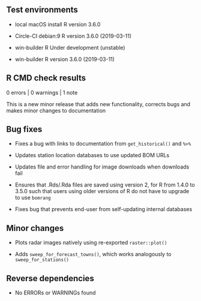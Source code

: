 
## Test environments

- local macOS install R version 3.6.0

- Circle-CI debian:9 R version 3.6.0 (2019-03-11)

- win-builder R Under development (unstable) 

- win-builder R version 3.6.0 (2019-03-11)

## R CMD check results

0 errors | 0 warnings | 1 note

This is a new minor release that adds new functionality, corrects bugs and
makes minor changes to documentation

## Bug fixes

- Fixes a bug with links to documentation from `get_historical()` and `%>%`

- Updates station location databases to use updated BOM URLs

- Updates file and error handling for image downloads when downloads fail

- Ensures that .Rds/.Rda files are saved using version 2, for R from 1.4.0 to
3.5.0 such that users using older versions of R do not have to upgrade to use
`bomrang`

- Fixes bug that prevents end-user from self-updating internal databases

## Minor changes

- Plots radar images natively using re-exported `raster::plot()`

- Adds `sweep_for_forecast_towns()`, which works analogously to `sweep_for_stations()`

## Reverse dependencies

* No ERRORs or WARNINGs found
